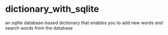 # dictionary_with_sqlite
an sqlite database-based dictionary that enables you to add new words and search words from the database
